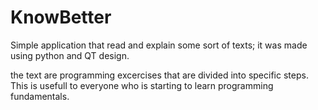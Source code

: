 # KnowBetter
Simple application that read and explain some sort of texts; it was made using python and QT design.

the text are programming excercises that are divided into specific steps. This is usefull to everyone who is starting to learn programming fundamentals.

